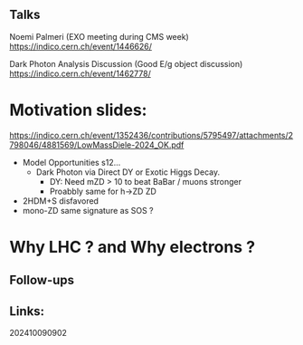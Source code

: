 ## Talks

Noemi Palmeri (EXO meeting during CMS week)
https://indico.cern.ch/event/1446626/

Dark Photon Analysis Discussion (Good E/g object discussion)
https://indico.cern.ch/event/1462778/

# Motivation slides: 
https://indico.cern.ch/event/1352436/contributions/5795497/attachments/2798046/4881569/LowMassDiele-2024_OK.pdf

- Model Opportunities s12... 
	- Dark Photon via Direct DY or Exotic Higgs Decay. 
		- DY: Need mZD > 10 to beat BaBar / muons stronger
		- Proabbly same for h->ZD ZD
- 2HDM+S disfavored 
- mono-ZD same signature as SOS ? 

# Why LHC ? and Why electrons ? 



## Follow-ups


## Links: 



202410090902
